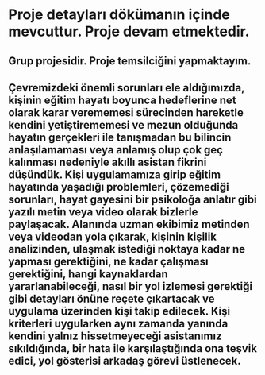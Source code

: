 # Proje detayları dökümanın içinde mevcuttur. Proje devam etmektedir.
## Grup projesidir. Proje temsilciğini yapmaktayım.
##  Çevremizdeki önemli sorunları ele aldığımızda, kişinin eğitim hayatı boyunca hedeflerine net olarak karar verememesi sürecinden hareketle kendini yetiştirememesi ve mezun olduğunda hayatın gerçekleri ile tanışmadan bu bilincin anlaşılamaması veya anlamış olup çok geç kalınması nedeniyle akıllı asistan fikrini düşündük. Kişi uygulamamıza girip eğitim hayatında yaşadığı problemleri, çözemediği sorunları, hayat gayesini bir psikoloğa anlatır gibi yazılı metin veya video olarak bizlerle paylaşacak. Alanında uzman ekibimiz metinden veya videodan yola çıkarak, kişinin kişilik analizinden, ulaşmak istediği noktaya kadar ne yapması gerektiğini, ne kadar çalışması gerektiğini, hangi kaynaklardan yararlanabileceği, nasıl bir yol izlemesi gerektiği gibi detayları önüne reçete çıkartacak ve uygulama üzerinden kişi takip edilecek. Kişi kriterleri uygularken aynı zamanda yanında kendini yalnız hissetmeyeceği asistanımız sıkıldığında, bir hata ile karşılaştığında ona teşvik edici, yol gösterisi arkadaş görevi üstlenecek.

